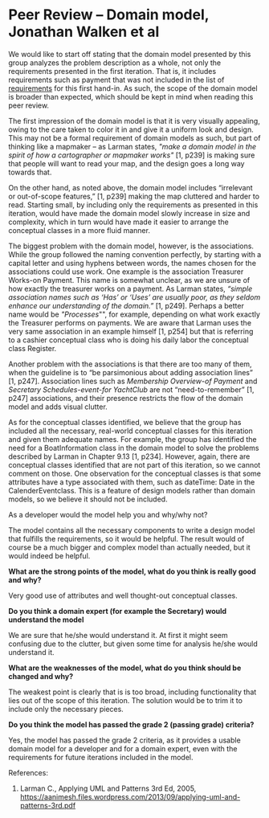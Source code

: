 # Peer Review – Domain model, Jonathan Walken et al

We would like to start off stating that the domain model presented by this group analyzes the problem description as a whole, not only the requirements presented in the first iteration. That is, it includes requirements such as payment that was not included in the list of	[requirements](https://coursepress.lnu.se/kurs/objektorienterad-analys-och-design-med-uml/workshops-2/peer-review/) for this first hand-in. As such, the scope of the domain model is broader than expected, which should be kept in mind when reading this peer review.

The first impression of the domain model is that it is very visually appealing, owing to the care taken to color it in and give it a uniform look and design. This may not be a formal requirement of domain models as such, but part of thinking like a mapmaker – as Larman states,  *"make a domain model in the spirit of how a cartographer or mapmaker works"* [1, p239] is making sure that people will want to read your map, and the design goes a long way towards that.

On the other hand, as noted above, the domain model includes “irrelevant or out-of-scope features,” [1, p239] making the map cluttered and harder to read. Starting small, by including only the requirements as presented in this iteration, would have made the domain model slowly increase in size and complexity, which in turn would have made it easier to arrange the conceptual classes in a more fluid manner.

The biggest problem with the domain model, however, is the associations. While the group followed the naming convention perfectly, by starting with a capital letter and using hyphens between words, the names chosen for the associations could use work. One example is the association Treasurer Works-on Payment. This name is somewhat unclear, as we are unsure of how exactly the treasurer works on a payment. As Larman states, *“simple association names such as ‘Has’ or ‘Uses’ are usually poor, as they seldom enhance our understanding of the domain.”* [1, p249]. Perhaps a better name would be *"Processes*"", for example, depending on what work exactly the Treasurer performs on payments. We are aware that Larman uses the very same association in an example himself [1, p254] but that is referring to a cashier conceptual class who is doing his daily labor the conceptual class Register.


Another problem with the associations is that there are too many of them, when the guideline is to “be parsimonious about adding association lines” [1, p247]. Association lines such as *Membership Overview-of Payment* and *Secretary Schedules-event-for YachtClub* are not “need-to-remember” [1, p247] associations, and their presence restricts the flow of the domain model and adds visual clutter.

As for the conceptual classes identified, we believe that the group has included all the necessary, real-world conceptual classes for this iteration and given them adequate names. For example, the group has identified the need for a BoatInformation class in the domain model to solve the problems described by Larman in Chapter 9.13 [1, p234]. However, again, there are conceptual classes identified that are not part of this iteration, so we cannot comment on those.
One observation for the conceptual classes is that some attributes have a type associated with them, such as dateTime: Date in the CalenderEventclass. This is a feature of design models rather than domain models, so we believe it should not be included.

As a developer would the model help you and why/why not?

The model contains all the necessary components to write a design model that fulfills the requirements, so it would be helpful. The result would of course be a much bigger and complex model than actually needed, but it would indeed be helpful.

**What are the strong points of the model, what do you think is really good and why?**

Very good use of attributes and well thought-out conceptual classes.

**Do you think a domain expert (for example the Secretary) would understand the model**   

We are sure that he/she would understand it. At first it might seem confusing due to the clutter, but given some time for analysis he/she would understand it.

**What are the weaknesses of the model, what do you think should be changed and why?**  

The weakest point is clearly that is is too broad, including functionality that lies out of the scope of this iteration. The solution would be to trim it to include only the necessary pieces.

**Do you think the model has passed the grade 2 (passing grade) criteria?**

Yes, the model has passed the grade 2 criteria, as it provides a usable domain model for a developer and for a domain expert, even with the requirements for future iterations included in the model.

References:
1. Larman C., Applying UML and Patterns 3rd Ed, 2005, https://aanimesh.files.wordpress.com/2013/09/applying-uml-and-patterns-3rd.pdf
